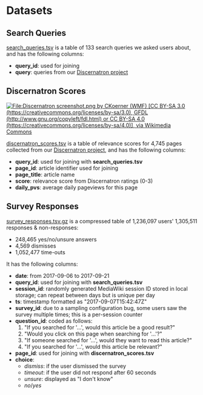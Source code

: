 # Datasets

## Search Queries

[search_queries.tsv](search_queries.tsv) is a table of 133 search queries we asked users about, and has the following columns:

- **query_id**: used for joining
- **query**: queries from our [Discernatron project](https://www.mediawiki.org/wiki/Discernatron)

## Discernatron Scores

[![File:Discernatron screenshot.png by CKoerner (WMF) [CC BY-SA 3.0 (https://creativecommons.org/licenses/by-sa/3.0), GFDL (http://www.gnu.org/copyleft/fdl.html) or CC BY-SA 4.0 (https://creativecommons.org/licenses/by-sa/4.0)], via Wikimedia Commons](https://upload.wikimedia.org/wikipedia/commons/3/37/Discernatron_screenshot.png)](https://commons.wikimedia.org/wiki/File:Discernatron_screenshot.png)

[discernatron_scores.tsv](discernatron_scores.tsv) is a table of relevance scores for 4,745 pages collected from our [Discernatron project](https://www.mediawiki.org/wiki/Discernatron), and has the following columns:

- **query_id**: used for joining with **search_queries.tsv**
- **page_id**: article identifier used for joining
- **page_title**: article name
- **score**: relevance score from Discernatron ratings (0-3)
- **daily_pvs**: average daily pageviews for this page

## Survey Responses

[survey_responses.tsv.gz](survey_responses.tsv.gz) is a compressed table of 1,236,097 users' 1,305,511 responses & non-responses:

- 248,465 yes/no/unsure answers
- 4,569 dismisses
- 1,052,477 time-outs

It has the following columns:

- **date**: from 2017-09-06 to 2017-09-21
- **query_id**: used for joining with **search_queries.tsv**
- **session_id**: randomly generated MediaWiki session ID stored in local storage; can repeat between days but is unique per day
- **ts**: timestamp formatted as "2017-09-07T15:42:47Z"
- **survey_id**: due to a sampling configuration bug, some users saw the survey multiple times; this is a per-session counter
- **question_id**: coded as follows:
    1. "If you searched for '...', would this article be a good result?"
    2. "Would you click on this page when searching for '...'?"
    3. "If someone searched for '...', would they want to read this article?"
    4. "If you searched for '...', would this article be relevant?"
- **page_id**: used for joining with **discernatron_scores.tsv**
- **choice**:
    - *dismiss*: if the user dismissed the survey
    - *timeout*: if the user did not respond after 60 seconds
    - *unsure*: displayed as "I don't know"
    - *no*/*yes*
